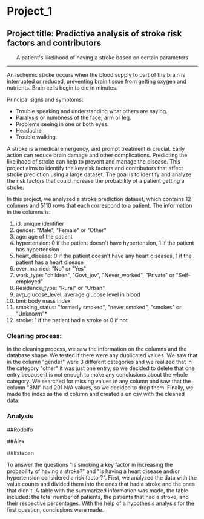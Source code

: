 # Project_1
## Project title: Predictive analysis of stroke risk factors and contributors 
<p align="center">
A patient's likelihood of having a stroke based on certain parameters

---
  
An ischemic stroke occurs when the blood supply to part of the brain is interrupted or reduced, preventing brain tissue from getting oxygen and nutrients. Brain cells begin to die in minutes.

Principal signs and symptoms:
  - Trouble speaking and understanding what others are saying.
  - Paralysis or numbness of the face, arm or leg.
  - Problems seeing in one or both eyes.
  - Headache
  - Trouble walking.
  
A stroke is a medical emergency, and prompt treatment is crucial. Early action can reduce brain damage and other complications. Predicting the likelihood of stroke can help to prevent and manage the disease. This project aims to identify the key risk factors and contributors that affect stroke prediction using a large dataset.  The goal is to identify and analyze the risk factors that could increase the probability of a patient getting a stroke. 

In this project, we analyzed a stroke prediction dataset, which contains 12 columns and 5110 rows that each correspond to a patient. The information in the columns is:

1) id: unique identifier
2) gender: "Male", "Female" or "Other"
3) age: age of the patient
4) hypertension: 0 if the patient doesn't have hypertension, 1 if the patient has hypertension
5) heart_disease: 0 if the patient doesn't have any heart diseases, 1 if the patient has a heart disease
6) ever_married: "No" or "Yes"
7) work_type: "children", "Govt_jov", "Never_worked", "Private" or "Self-employed"
8) Residence_type: "Rural" or "Urban"
9) avg_glucose_level: average glucose level in blood
10) bmi: body mass index
11) smoking_status: "formerly smoked", "never smoked", "smokes" or "Unknown"*
12) stroke: 1 if the patient had a stroke or 0 if not
  
### Cleaning process: 
 In the cleaning process, we saw the information on the columns and the database shape. We tested if there were any duplicated values. We saw that in the column "gender" were 3 different categories and we realized that in the category "other" it was just one entry, so we decided to delete that one entry because it is not enough to make any conclusions about the whole category. We searched for missing values in any column and saw that the column "BMI" had 201 N/A values, so we decided to drop them. 
Finally, we made the index as the id column and created a un csv with the cleaned data. 

### Analysis
 ##Rodolfo 
   
 ##Alex 
  
 ##Esteban 
  
To answer the questions "Is smoking a key factor in increasing the probability of having a stroke?" and "Is having a heart disease and/or hypertension considered a risk factor?". First, we analyzed the data with the value counts and divided them into the ones that had a stroke and the ones that didn´t. A table with the summarized information was made, the table included: the total number of patients, the patients that had a stroke, and their respective percentages. With the help of a hypothesis analysis for the first question, conclusions were made.
